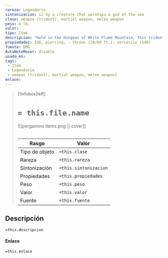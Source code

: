 ```yaml
---
rareza: Legendario
sintonizacion: si by a creature that worships a god of the sea
clase: weapon (trident), martial weapon, melee weapon
peso: 4 lb.
valor: 
tipo: Item
descripcion: "Held in the dungeon of White Plume Mountain, this trident is an exquisite weapon engraved with images of waves, shells, and sea creatures. Although you must worship a god of the sea to attune to this weapon, Wave happily accepts new converts.You gain a +3 bonus to attack and damage rolls made with this magic weapon. If you score a critical hit with it, the target takes extra necrotic damage equal to half its hit point maximum.The weapon also functions as a trident of fish command and a weapon of warning. It can confer the benefit of a cap of water breathing while you hold it, and you can use it as a cube of force by choosing the effect, instead of pressing cube sides to select it. Sentience. Wave is a sentient weapon of neutral alignment, with an Intelligence of 14, a Wisdom of 10, and a Charisma of 18. It has hearing and darkvision out to a range of 120 feet.The weapon communicates telepathically with its wielder and can speak, read, and understand Aquan. It can also speak with aquatic animals as if using a speak with animals spell, using telepathy to involve its wielder in the conversation. Personality. When it grows restless, Wave has a habit of humming tunes that vary from sea chanteys to sacred hymns of the sea gods.Wave zealously desires to convert mortals to the worship of one or more sea gods, or else to consign the faithless to death. Conflict arises if the wielder fails to further the weapon&#x27;s objectives in the world. The trident has a nostalgic attachment to the place where it was forged, a desolate island called Thunderforge. A sea god imprisoned a family of storm giants there, and the giants forged Wave in an act of devotion to—or rebellion against—that god.Wave harbors a secret doubt about its own nature and purpose. For all its devotion to the sea gods, Wave fears that it was intended to bring about a particular sea god&#x27;s demise. This destiny is something Wave might not be able to avert. Thrown. If a weapon has the thrown property, you can throw the weapon to make a ranged attack. If the weapon is a melee weapon, you use the same ability modifier for that attack roll and damage roll that you would use for a melee attack with the weapon. For example, if you throw a handaxe, you use your Strength, but if you throw a dagger, you can use either your Strength or your Dexterity, since the dagger has the finesse property. Versatile. This weapon can be used with one or two hands. A damage value in parentheses appears with the property—the damage when the weapon is used with two hands to make a melee attack."
propiedades: 1d6, piercing, - thrown (20/60 ft.), versatile (1d8)
fuente: DMG
AutoNoteMover: disable
usado_en:  
tags: 
 - Item
 - Legendario
 - weapon (trident), martial weapon, melee weapon]
enlace: 
---
```


> [!infobox|left]
>  # `= this.file.name`
> ![[pergamino items.png || cover]]
> ######   
> |Rasgo | Valor |
> | --- | --- |
> | Tipo de objeto| `=this.clase`|
>  | Rareza| `=this.rareza`|
> | Sintonización | `=this.sintonizacion` |
> | Propiedades | `=this.propiedades` |
>  | Peso | `=this.peso` |
> | Valor | `=this.valor` |
> | Fuente | `=this.fuente` |


## Descripción
`=this.descripcion`

#### Enlace
`=this.enlace`